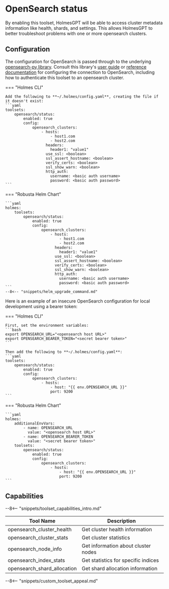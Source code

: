 # OpenSearch status

By enabling this toolset, HolmesGPT will be able to access cluster metadata information like health, shards, and settings. This allows HolmesGPT to better troubleshoot problems with one or more opensearch clusters.

## Configuration

The configuration for OpenSearch is passed through to the underlying [opensearch-py library](https://github.com/opensearch-project/opensearch-py). Consult this library's [user guide](https://github.com/opensearch-project/opensearch-py/blob/main/USER_GUIDE.md) or [reference documentation](https://opensearch-project.github.io/opensearch-py/api-ref/clients/opensearch_client.html) for configuring the connection to OpenSearch, including how to authenticate this toolset to an opensearch cluster.

=== "Holmes CLI"

    Add the following to **~/.holmes/config.yaml**, creating the file if it doesn't exist:
    ```yaml
    toolsets:
        opensearch/status:
            enabled: true
            config:
                opensearch_clusters:
                    - hosts:
                        - host1.com
                        - host2.com
                      headers:
                        header1: "value1"
                      use_ssl: <boolean>
                      ssl_assert_hostname: <boolean>
                      verify_certs: <boolean>
                      ssl_show_warn: <boolean>
                      http_auth:
                        username: <basic auth username>
                        password: <basic auth password>
    ```

=== "Robusta Helm Chart"

    ```yaml
    holmes:
        toolsets:
            opensearch/status:
                enabled: true
                config:
                    opensearch_clusters:
                        - hosts:
                            - host1.com
                            - host2.com
                          headers:
                            header1: "value1"
                          use_ssl: <boolean>
                          ssl_assert_hostname: <boolean>
                          verify_certs: <boolean>
                          ssl_show_warn: <boolean>
                          http_auth:
                            username: <basic auth username>
                            password: <basic auth password>
    ```
    --8<-- "snippets/helm_upgrade_command.md"

Here is an example of an insecure OpenSearch configuration for local development using a bearer token:

=== "Holmes CLI"

    First, set the environment variables:
    ```bash
    export OPENSEARCH_URL="<opensearch host URL>"
    export OPENSEARCH_BEARER_TOKEN="<secret bearer token>"
    ```

    Then add the following to **~/.holmes/config.yaml**:
    ```yaml
    toolsets:
        opensearch/status:
            enabled: true
            config:
                opensearch_clusters:
                    - hosts:
                        - host: "{{ env.OPENSEARCH_URL }}"
                        port: 9200
    ```

=== "Robusta Helm Chart"

    ```yaml
    holmes:
        additionalEnvVars:
            - name: OPENSEARCH_URL
              value: "<opensearch host URL>"
            - name: OPENSEARCH_BEARER_TOKEN
              value: "<secret bearer token>"
        toolsets:
            opensearch/status:
                enabled: true
                config:
                    opensearch_clusters:
                        - hosts:
                            - host: "{{ env.OPENSEARCH_URL }}"
                            port: 9200
    ```

## Capabilities

--8<-- "snippets/toolset_capabilities_intro.md"

| Tool Name | Description |
|-----------|-------------|
| opensearch_cluster_health | Get cluster health information |
| opensearch_cluster_stats | Get cluster statistics |
| opensearch_node_info | Get information about cluster nodes |
| opensearch_index_stats | Get statistics for specific indices |
| opensearch_shard_allocation | Get shard allocation information |

--8<-- "snippets/custom_toolset_appeal.md"
